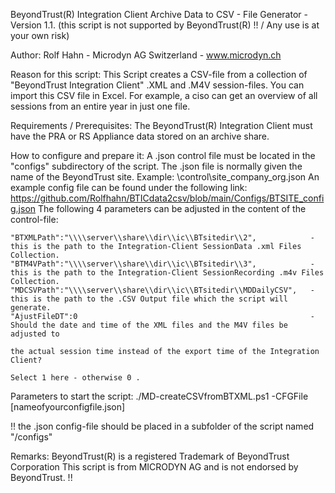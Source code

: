BeyondTrust(R) Integration Client Archive Data to CSV - File Generator - Version 1.1.
(this script is not supported by BeyondTrust(R) !!  /  Any use is at your own risk)

Author: Rolf Hahn - Microdyn AG Switzerland - www.microdyn.ch 

Reason for this script:
 This Script creates a CSV-file from a collection of "BeyondTrust Integration Client" .XML and .M4V session-files.
 You can import this CSV file in Excel.
 For example, a ciso can get an overview of all sessions from an entire year in just one file. 

Requirements / Prerequisites:
 The BeyondTrust(R) Integration Client must have the PRA or RS Appliance data stored on an archive share.

How to configure and prepare it:
 A .json control file must be located in the "configs" subdirectory of the script. 
 The .json file is normally given the name of the BeyondTrust site. Example: \control\site_company_org.json
 An example config file can be found under the following link: https://github.com/Rolfhahn/BTICdata2csv/blob/main/Configs/BTSITE_config.json
 The following 4 parameters can be adjusted in the content of the control-file:
    
    "BTXMLPath":"\\\\server\\share\\dir\\ic\\BTsitedir\\2",            - this is the path to the Integration-Client SessionData .xml Files Collection.
    "BTM4VPath":"\\\\server\\share\\dir\\ic\\BTsitedir\\3",            - this is the path to the Integration-Client SessionRecording .m4v Files Collection.
    "MDCSVPath":"\\\\server\\share\\dir\\ic\\BTsitedir\\MDDailyCSV",   - this is the path to the .CSV Output file which the script will generate. 
    "AjustFileDT":0                                                    - Should the date and time of the XML files and the M4V files be adjusted to
                                                                         the actual session time instead of the export time of the Integration Client? 
                                                                         Select 1 here - otherwise 0 .

Parameters to start the script: 
 ./MD-createCSVfromBTXML.ps1 -CFGFile [nameofyourconfigfile.json]
 
 !! the .json config-file should be placed in a subfolder of the script named "/configs"
 
Remarks:
 BeyondTrust(R) is a registered Trademark of BeyondTrust Corporation 
 This script is from MICRODYN AG and is not endorsed by BeyondTrust. !!
